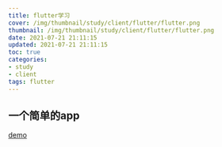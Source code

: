 ```yaml
---
title: flutter学习
cover: /img/thumbnail/study/client/flutter/flutter.png
thumbnail: /img/thumbnail/study/client/flutter/flutter.png
date: 2021-07-21 21:11:15
updated: 2021-07-21 21:11:15
toc: true
categories: 
- study
- client
tags: flutter
---
```

## 一个简单的app
[demo](https://github.com/qianduanzhou/flutter_myapp)
